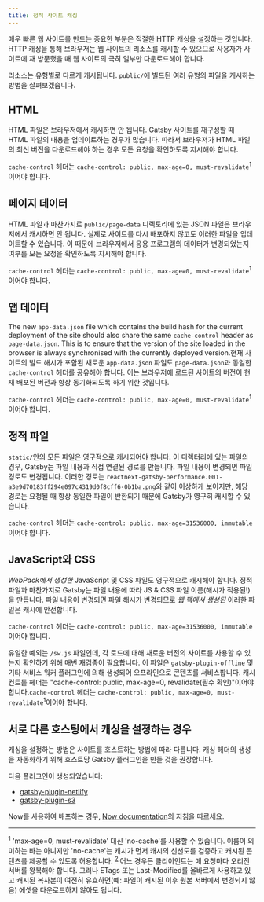 ```yaml
---
title: 정적 사이트 캐싱
---
```


매우 빠른 웹 사이트를 만드는 중요한 부분은 적절한 HTTP 캐싱을 설정하는 것입니다. HTTP 캐싱을 통해 브라우저는 웹 사이트의 리소스를 캐시할 수 있으므로 사용자가 사이트에 재 방문했을 때 웹 사이트의 극히 일부만 다운로드해야 합니다.

리소스는 유형별로 다르게 캐시됩니다. `public/`에 빌드된 여러 유형의 파일을 캐시하는 방법을 살펴보겠습니다.

## HTML

HTML 파일은 브라우저에서 캐시하면 안 됩니다. Gatsby 사이트를 재구성할 때 HTML 파일의 내용을 업데이트하는 경우가 많습니다. 따라서 브라우저가 HTML 파일의 최신 버전을 다운로드해야 하는 경우 모든 요청을 확인하도록 지시해야 합니다.

`cache-control` 헤더는 `cache-control: public, max-age=0, must-revalidate`<sup>1</sup>이어야 합니다.

## 페이지 데이터

HTML 파일과 마찬가지로 `public/page-data` 디렉토리에 있는 JSON 파일은 브라우저에서 캐시하면 안 됩니다. 실제로 사이트를 다시 배포하지 않고도 이러한 파일을 업데이트할 수 있습니다. 이 때문에 브라우저에서 응용 프로그램의 데이터가 변경되었는지 여부를 모든 요청을 확인하도록 지시해야 합니다.

`cache-control` 헤더는 `cache-control: public, max-age=0, must-revalidate`<sup>1</sup>이어야 합니다.

## 앱 데이터

The new `app-data.json` file which contains the build hash for the current deployment of the site should also share the same `cache-control` header as `page-data.json`. This is to ensure that the version of the site loaded in the browser is always synchronised with the currently deployed version.현재 사이트의 빌드 해시가 포함된 새로운 `app-data.json` 파일도 `page-data.json`과 동일한 `cache-control` 헤더를 공유해야 합니다. 이는 브라우저에 로드된 사이트의 버전이 현재 배포된 버전과 항상 동기화되도록 하기 위한 것입니다.

`cache-control` 헤더는 `cache-control: public, max-age=0, must-revalidate`<sup>1</sup>이어야 합니다.

## 정적 파일

`static/`안의 모든 파일은 영구적으로 캐시되어야 합니다. 이 디렉터리에 있는 파일의 경우, Gatsby는 파일 내용과 직접 연결된 경로를 만듭니다. 파일 내용이 변경되면 파일 경로도 변경됩니다. 이러한 경로는 `reactnext-gatsby-performance.001-a3e9d70183ff294e097c4319d0f8cff6-0b1ba.png`와 같이 이상하게 보이지만, 해당 경로는 요청될 때 항상 동일한 파일이 반환되기 때문에 Gatsby가 영구히 캐시할 수 있습니다.

`cache-control` 헤더는 `cache-control: public, max-age=31536000, immutable`이어야 합니다.

## JavaScript와 CSS

_WebPack에서 생성한_ JavaScript 및 CSS 파일도 영구적으로 캐시해야 합니다. 정적 파일과 마찬가지로 Gatsby는 파일 내용에 따라 JS & CSS 파일 이름(해시가 적용된!)을 만듭니다. 파일 내용이 변경되면 파일 해시가 변경되므로 _웹 팩에서 생성된_ 이러한 파일은 캐시에 안전합니다.

`cache-control` 헤더는 `cache-control: public, max-age=31536000, immutable`이어야 합니다.

유일한 예외는 `/sw.js` 파일인데, 각 로드에 대해 새로운 버전의 사이트를 사용할 수 있는지 확인하기 위해 매번 재검증이 필요합니다. 이 파일은 `gatsby-plugin-offline` 및 기타 서비스 워커 플러그인에 의해 생성되어 오프라인으로 콘텐츠를 서비스합니다. 캐시 컨트롤 헤더는 "cache-control: public, max-age=0, revalidate(필수 확인)"이어야 합니다.`cache-control` 헤더는 `cache-control: public, max-age=0, must-revalidate`<sup>1</sup>이어야 합니다.

## 서로 다른 호스팅에서 캐싱을 설정하는 경우

캐싱을 설정하는 방법은 사이트를 호스트하는 방법에 따라 다릅니다. 캐싱 헤더의 생성을 자동화하기 위해 호스트당 Gatsby 플러그인을 만들 것을 권장합니다.

다음 플러그인이 생성되었습니다:

- [gatsby-plugin-netlify](/packages/gatsby-plugin-netlify/)
- [gatsby-plugin-s3](https://github.com/jariz/gatsby-plugin-s3)

Now를 사용하여 배포하는 경우, [Now documentation](https://zeit.co/guides/deploying-gatsby-with-now#bonus:-cache-your-gatsby-assets)의 지침을 따르세요.

---

<sup>1</sup> 'max-age=0, must-revalidate' 대신 'no-cache'를 사용할 수 있습니다. 이름이 의미하는 바는 아니지만 'no-cache'는 캐시가 먼저 캐시의 신선도를 검증하고 캐시된 콘텐츠를 제공할 수 있도록 허용합니다. <sup>[2][3] </sup> 어느 경우든 클리이언트는 매 요청마다 오리진 서버를 왕복해야 합니다. 그러나 ETags 또는 Last-Modified를 올바르게 사용하고 있고 캐시된 복사본이 여전히 유효하면(예: 파일이 캐시된 이후 원본 서버에서 변경되지 않음) 에셋을 다운로드하지 않아도 됩니다.

[2]: https://tools.ietf.org/html/rfc7234#section-5.2.2.1
[3]: https://developers.google.com/web/fundamentals/performance/optimizing-content-efficiency/http-caching#no-cache_and_no-store
